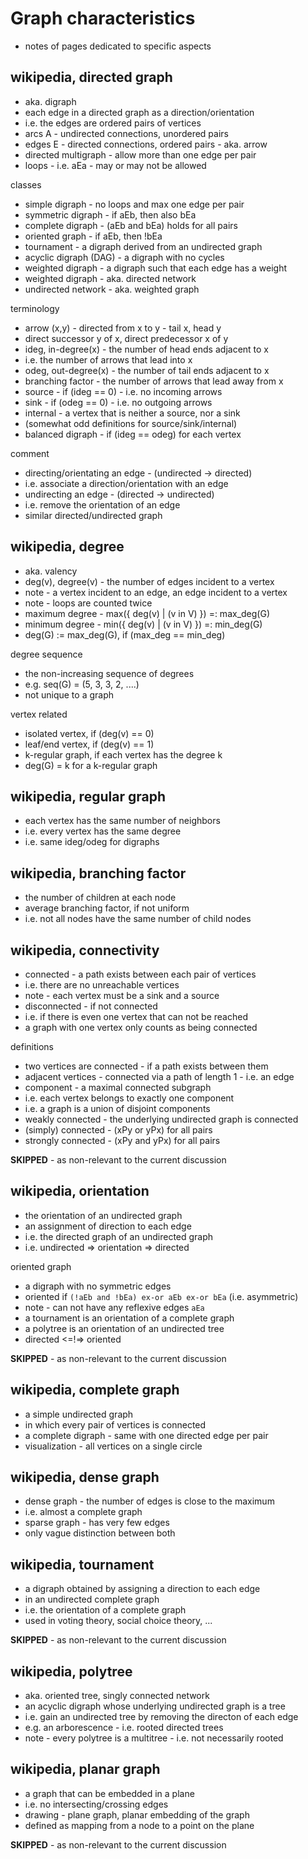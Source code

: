 
<!-- ======================================================================= -->
# Graph characteristics

* notes of pages dedicated to specific aspects

<!-- ======================================================================= -->
## wikipedia, directed graph

* aka. digraph
* each edge in a directed graph as a direction/orientation
* i.e. the edges are ordered pairs of vertices
* arcs A - undirected connections, unordered pairs
* edges E - directed connections, ordered pairs - aka. arrow
* directed multigraph - allow more than one edge per pair
* loops - i.e. aEa - may or may not be allowed

classes

* simple digraph - no loops and max one edge per pair
* symmetric digraph - if aEb, then also bEa
* complete digraph - (aEb and bEa) holds for all pairs
* oriented graph - if aEb, then !bEa
* tournament - a digraph derived from an undirected graph
* acyclic digraph (DAG) - a digraph with no cycles
* weighted digraph - a digraph such that each edge has a weight
* weighted digraph - aka. directed network
* undirected network - aka. weighted graph

terminology

* arrow (x,y) - directed from x to y - tail x, head y
* direct successor y of x, direct predecessor x of y
* ideg, in-degree(x) - the number of head ends adjacent to x
* i.e. the number of arrows that lead into x
* odeg, out-degree(x) - the number of tail ends adjacent to x
* branching factor - the number of arrows that lead away from x
* source - if (ideg == 0) - i.e. no incoming arrows
* sink - if (odeg == 0) - i.e. no outgoing arrows
* internal - a vertex that is neither a source, nor a sink
* (somewhat odd definitions for source/sink/internal)
* balanced digraph - if (ideg == odeg) for each vertex

comment

* directing/orientating an edge - (undirected -> directed)
* i.e. associate a direction/orientation with an edge
* undirecting an edge - (directed -> undirected)
* i.e. remove the orientation of an edge
* similar directed/undirected graph

<!-- ======================================================================= -->
## wikipedia, degree

* aka. valency
* deg(v), degree(v) - the number of edges incident to a vertex
* note - a vertex incident to an edge, an edge incident to a vertex
* note - loops are counted twice
* maximum degree - max({ deg(v) | (v in V) }) =: max_deg(G)
* minimum degree - min({ deg(v) | (v in V) }) =: min_deg(G)
* deg(G) := max_deg(G), if (max_deg == min_deg)

degree sequence

* the non-increasing sequence of degrees
* e.g. seq(G) = (5, 3, 3, 2, ....)
* not unique to a graph

vertex related

* isolated vertex, if (deg(v) == 0)
* leaf/end vertex, if (deg(v) == 1)
* k-regular graph, if each vertex has the degree k
* deg(G) = k for a k-regular graph

<!-- ======================================================================= -->
## wikipedia, regular graph

* each vertex has the same number of neighbors
* i.e. every vertex has the same degree
* i.e. same ideg/odeg for digraphs

<!-- ======================================================================= -->
## wikipedia, branching factor

* the number of children at each node
* average branching factor, if not uniform
* i.e. not all nodes have the same number of child nodes

<!-- ======================================================================= -->
## wikipedia, connectivity

* connected - a path exists between each pair of vertices
* i.e. there are no unreachable vertices
* note - each vertex must be a sink and a source
* disconnected - if not connected
* i.e. if there is even one vertex that can not be reached
* a graph with one vertex only counts as being connected

definitions

* two vertices are connected - if a path exists between them
* adjacent vertices - connected via a path of length 1 - i.e. an edge
* component - a maximal connected subgraph
* i.e. each vertex belongs to exactly one component
* i.e. a graph is a union of disjoint components
* weakly connected - the underlying undirected graph is connected
* (simply) connected - (xPy or yPx) for all pairs
* strongly connected - (xPy and yPx) for all pairs

**SKIPPED** - as non-relevant to the current discussion

<!-- ======================================================================= -->
## wikipedia, orientation

* the orientation of an undirected graph
* an assignment of direction to each edge
* i.e. the directed graph of an undirected graph
* i.e. undirected => orientation => directed

oriented graph

* a digraph with no symmetric edges
* oriented if `(!aEb and !bEa) ex-or aEb ex-or bEa` (i.e. asymmetric)
* note - can not have any reflexive edges `aEa`
* a tournament is an orientation of a complete graph
* a polytree is an orientation of an undirected tree
* directed <=!=> oriented

**SKIPPED** - as non-relevant to the current discussion

<!-- ======================================================================= -->
## wikipedia, complete graph

* a simple undirected graph
* in which every pair of vertices is connected
* a complete digraph - same with one directed edge per pair
* visualization - all vertices on a single circle

<!-- ======================================================================= -->
## wikipedia, dense graph

* dense graph - the number of edges is close to the maximum
* i.e. almost a complete graph
* sparse graph - has very few edges
* only vague distinction between both

<!-- ======================================================================= -->
## wikipedia, tournament

* a digraph obtained by assigning a direction to each edge
* in an undirected complete graph
* i.e. the orientation of a complete graph
* used in voting theory, social choice theory, ...

**SKIPPED** - as non-relevant to the current discussion

<!-- ======================================================================= -->
## wikipedia, polytree

* aka. oriented tree, singly connected network
* an acyclic digraph whose underlying undirected graph is a tree
* i.e. gain an undirected tree by removing the directon of each edge
* e.g. an arborescence - i.e. rooted directed trees
* note - every polytree is a multitree - i.e. not necessarily rooted

<!-- ======================================================================= -->
## wikipedia, planar graph

* a graph that can be embedded in a plane
* i.e. no intersecting/crossing edges
* drawing - plane graph, planar embedding of the graph
* defined as mapping from a node to a point on the plane

**SKIPPED** - as non-relevant to the current discussion
